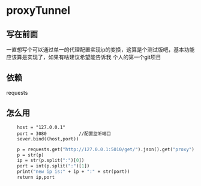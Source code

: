 proxyTunnel
===========

## 写在前面
一直想写个可以通过单一的代理配置实现ip的变换，这算是个测试版吧，基本功能应该算是实现了，如果有啥建议希望能告诉我
个人的第一个git项目

## 依赖
requests

## 怎么用
``` sever = socket.socket()
    host = "127.0.0.1"        
    port = 3080            //配置监听端口
    sever.bind((host,port))
```

```def getPX():        //按照我的格式返回ip和port
    p = requests.get("http://127.0.0.1:5010/get/").json().get("proxy")
    p = str(p)
    ip = str(p.split(":")[0])
    port = int(p.split(":")[1])
    print("new ip is:" + ip + ":" + str(port))
    return ip,port
```




